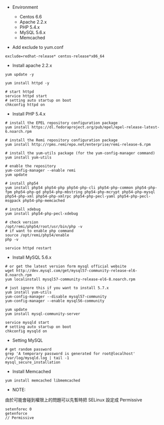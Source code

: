 - Environment
  - Centos 6.6
  - Apache 2.2.x
  - PHP 5.4.x
  - MySQL 5.6.x
  - Memcached

- Add exclude to yum.conf

```
exclude=redhat-release* centos-release*x86_64
```

- Install apache 2.2.x

```
yum update -y

yum install httpd -y

# start httpd
service httpd start
# setting auto startup on boot
chkconfig httpd on
```

- Install PHP 5.4.x

```
# install the EPEL repository configuration package
yum install https://dl.fedoraproject.org/pub/epel/epel-release-latest-6.noarch.rpm

# install the Remi repository configuration package
yum install http://rpms.remirepo.net/enterprise/remi-release-6.rpm

# install the yum-utils package (for the yum-config-manager command)
yum install yum-utils

# enable the repository
yum-config-manager --enable remi
yum update

# install php54
yum install php54 php54-php php54-php-cli php54-php-common php54-php-fpm php54-php-gd php54-php-mbstring php54-php-mcrypt php54-php-mysql php54-php-xml php54-php-xmlrpc php54-php-pecl-yaml php54-php-pecl-msgpack php54-php-memcached

# install xdebug
yum install php54-php-pecl-xdebug

# check version
/opt/remi/php54/root/usr/bin/php -v
# if want to enable php command
source /opt/remi/php54/enable
php -v

service httpd restart
```

- Install MySQL 5.6.x

```
# or get the latest version form mysql official website
wget http://dev.mysql.com/get/mysql57-community-release-el6-8.noarch.rpm
yum localinstall mysql57-community-release-el6-8.noarch.rpm

# just ignore this if you want to install 5.7.x
yum install yum-utils
yum-config-manager --disable mysql57-community
yum-config-manager --enable mysql56-community

yum update
yum install mysql-community-server

service mysqld start
# setting auto startup on boot
chkconfig mysqld on
```

- Setting MySQL

```
# get random password
grep 'A temporary password is generated for root@localhost' /var/log/mysqld.log | tail -1
mysql_secure_installation
```

- Install Memcached

```
yum install memcached libmemcached
```

- NOTE:

由於可能會碰到權限上的問題可以先暫時把 SELinux 設定成 Permissive

```
setenforec 0
getenforce
// Permissive
```
